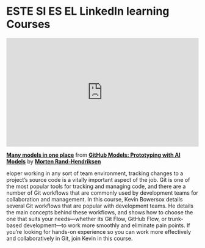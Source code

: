 <h1>ESTE SI ES EL LinkedIn learning Courses</h1>

<div style="position:relative;height:0;padding-bottom:56.25%"><iframe width="640" height="360" src="https://www.linkedin.com/learning/embed/github-models-prototyping-with-ai-models/many-models-in-one-place?autoplay=false&claim=AQHcndj9AYy1qQAAAZHPCnpxwoJUisfj8Hh7ubz8opKucD8Awj-7YQs5b_BT37aBqP8cpaI28JS1vhXKLbrZ0O4lrbUPo5ZuRaRGs3aSavcZorDuE7Tanx4ZpEzZQgLM-D-qi7y7aPhw03VxXyMcWRDbk7zXVczKYAQPrlx4tGFF6W8EzWG2e2-fKOCqaX-qDfGeaHrVt0mSka4MMJwE4d4sSz_MTFSu_UmF6mLhOn1PXMlHWvlXotIOeRENI1NVWG-l4zgLITHCOTpGryBc8HWCwFz5jgg5y0RbevxaJ1YPNqwFMU1LnES1y86FNeYxE85rmO1T6YNgaMVXwgF5zE4tJofecxzF15JmZTPOWbV13KnLNJWuzPVY6444qZI_Ju79lGBwsErO5X2lN0WBsEAogTxu21ThMnLmaxQww85NM6BGSfcd92CPoZbn7CGSXp6UNJfsHYAEa8AAm-7Skry4JDdfVyL-ckxAUEIK6KJ0ZoomY_2X78wiW_jNCKTQ2Bq7o3wPXW4NSxyBB-R09ezP-TywSZtL7ih1Ts_yPZDDYJ1lng4wJ-p0yfv7LOWJ-Gp5W6s2ezLFVVpabYzhVofjfbmpRylFHeiX6pmoUd4kqtUTe9kiHOj5yFlpAA_egnK9yMc1zNAGqkvS5QHbL2haTY7ZuZ0UBYjLlj7jpeJVEhqoDQGrFi5LlOTT9uBFxfb0Ofwem9B4IuYdLghiU_toAp0rJN8dwXQMyub718LrD5yH8IQ5DgwxaIHtT7G6yTiNkTJSiJb1-ON1CsAcXbFTMuZWeme_EReZBL3ge1dkRBbZQHm9XAXHWAWJnZHU_qndt4afmuoxMXuQ22ApLoxNtKZT7HtsT63JPIWekAJ9imi8X43IzQpqFm4faJrzu8AON-lDBER9ysceVk_fngCWljTGd_ikOmp8AvCi20s-Gix8GuVbBjTzi-U3ljxsJdyKTB45-jM8IHb7wYGZxQJejyb1kRERljVu53bmIpWL0sUCUc_bb5hY0GezDLZ34LJqdWaCJXfKjRQlYY_1j3aZ3bGlXuO-skb5RFYOOoeiiEYzKX_RmklBYTDr8sUEjB6G1EdiwmKQHnL2hYR5ZX3ODvxcdJ1pj4xlJ3ypcNGj-J6qslzpHDeUlHMIoBBhJh9y3rOB8DwR2-uXB9ur3F9yDDFpdFxdA2FgDbFD-mIU0PcsPaVyWnpfXcP-4Bp69FIe_xrOY5Uz" mozallowfullscreen="true" webkitallowfullscreen="true" allowfullscreen="true" frameborder="0" style="position:absolute;width:100%;height:100%;left:0"></iframe></div><p><strong><a href="https://www.linkedin.com/learning/github-models-prototyping-with-ai-models/many-models-in-one-place?trk=embed_lil">Many models in one place</a></strong> from <strong><a href="https://www.linkedin.com/learning/github-models-prototyping-with-ai-models?trk=embed_lil">GitHub Models: Prototyping with AI Models</a></strong> by <strong><a href="https://www.linkedin.com/learning/instructors/morten-rand-hendriksen?trk=embed_lil">Morten Rand-Hendriksen</a></strong></p>

eloper working in any sort of team environment, tracking changes to a project’s source code is a vitally important aspect of the job. Git is one of the most popular tools for tracking and managing code, and there are a number of Git workflows that are commonly used by development teams for collaboration and management. In this course, Kevin Bowersox details several Git workflows that are popular with development teams. He details the main concepts behind these workflows, and shows how to choose the one that suits your needs—whether its Git Flow, GitHub Flow, or trunk-based development—to work more smoothly and eliminate pain points. If you’re looking for hands-on experience so you can work more effectively and collaboratively in Git, join Kevin in this course.
